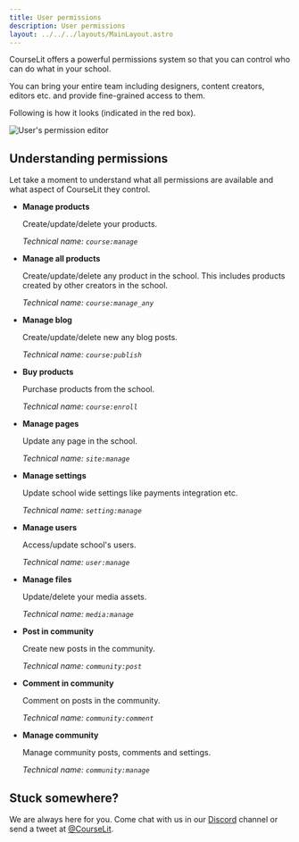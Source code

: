 ```yaml
---
title: User permissions
description: User permissions
layout: ../../../layouts/MainLayout.astro
---
```


CourseLit offers a powerful permissions system so that you can control who can do what in your school.

You can bring your entire team including designers, content creators, editors etc. and provide fine-grained access to them.

Following is how it looks (indicated in the red box).

![User's permission editor](/assets/users/user-permissions-editor.png)

## Understanding permissions

Let take a moment to understand what all permissions are available and what aspect of CourseLit they control.

-   **Manage products**

    Create/update/delete your products.

    _Technical name: `course:manage`_

-   **Manage all products**

    Create/update/delete any product in the school. This includes products created by other creators in the school.

    _Technical name: `course:manage_any`_

-   **Manage blog**

    Create/update/delete new any blog posts.

    _Technical name: `course:publish`_

-   **Buy products**

    Purchase products from the school.

    _Technical name: `course:enroll`_

-   **Manage pages**

    Update any page in the school.

    _Technical name: `site:manage`_

-   **Manage settings**

    Update school wide settings like payments integration etc.

    _Technical name: `setting:manage`_

-   **Manage users**

    Access/update school's users.

    _Technical name: `user:manage`_

-   **Manage files**

    Update/delete your media assets.

    _Technical name: `media:manage`_

-   **Post in community**

    Create new posts in the community.

    _Technical name: `community:post`_

-   **Comment in community**

    Comment on posts in the community.

    _Technical name: `community:comment`_

-   **Manage community**

    Manage community posts, comments and settings.

    _Technical name: `community:manage`_

## Stuck somewhere?

We are always here for you. Come chat with us in our <a href="https://discord.com/invite/GR4bQsN" target="_blank">Discord</a> channel or send a tweet at <a href="https://twitter.com/courselit" target="_blank">@CourseLit</a>.
